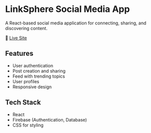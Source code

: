 # LinkSphere Social Media App

A React-based social media application for connecting, sharing, and discovering content.

🔗 [Live Site](https://linksphere-frontend-ltq6.onrender.com/)

## Features

- User authentication
- Post creation and sharing
- Feed with trending topics
- User profiles
- Responsive design

## Tech Stack

- React
- Firebase (Authentication, Database)
- CSS for styling
